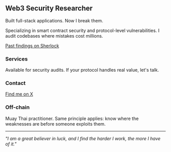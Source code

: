 ## Web3 Security Researcher

Built full-stack applications. Now I break them.

Specializing in smart contract security and protocol-level vulnerabilities. I audit codebases where mistakes cost millions.

[Past findings on Sherlock](https://audits.sherlock.xyz/watson/0xgondar)

### Services
Available for security audits. If your protocol handles real value, let's talk.

### Contact
[Find me on X](https://x.com/0xGondarxyz)

### Off-chain
Muay Thai practitioner. Same principle applies: know where the weaknesses are before someone exploits them.

---

*"I am a great believer in luck, and I find the harder I work, the more I have of it."*
